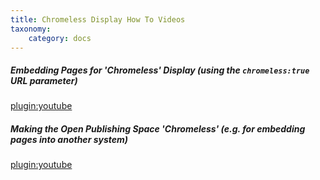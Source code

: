 ```yaml
---
title: Chromeless Display How To Videos
taxonomy:
    category: docs
---
```


##### Embedding Pages for 'Chromeless' Display (using the `chromeless:true` URL parameter)
[plugin:youtube](https://www.youtube.com/watch?v=FThbW4dAkSs)

##### Making the Open Publishing Space 'Chromeless' (e.g. for embedding pages into another system)
[plugin:youtube](https://www.youtube.com/watch?v=9Eq9HRpXGKc)
